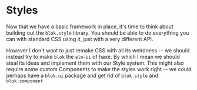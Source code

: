 Styles
======

Now that we have a basic framework in place, it's time to think about building out the `blok.style` library. You should be able to do everything you can with standard CSS using it, just with a very different API.

However I don't want to just remake CSS with all its weirdness -- we should instead try to make `blok` the `elm-ui` of haxe. By which I mean we should steal its ideas and implement them with our Style system. This might also require some custom Components to make the styles work right -- we could perhaps have a `blok.ui` package and get rid of `blok.style` and `blok.component`
